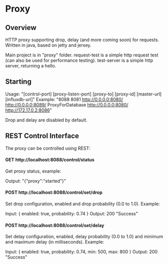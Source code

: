 # Proxy

## Overview

HTTP proxy supporting drop, delay (and more coming soon) for requests.
Written in java, based on jetty and jersey.

Main project is in "proxy" folder.
request-test is a simple http request test (can also be used for performance testing).
test-server is a simple http server, returning a hello.


## Starting

Usage: "[control-port] [proxy-listen-port] [proxy-to] [proxy-id] [master-url] [influxdb-url]"
Example: "8088 8081 http://0.0.0.0:8080/ http://0.0.0.0:8089/ ProxyForDatabase  http://0.0.0.0:8080/ http://172.17.0.2:8086"

Drop and delay are disabled by default.

## REST Control Interface

The proxy can be controlled using REST:

#### GET http://localhost:8088/control/status
Get proxy status, example:

Output: "{"proxy":"started"}"

#### POST http://localhost:8088/control/set/drop
Set drop configuration, enabled and drop probability (0.0 to 1.0). Example:

Input:
{
  enabled: true,
  probability: 0.74
}
Output:
200 "Success"


#### POST http://localhost:8088/control/set/delay
Set delay configuration, enabled, delay probability (0.0 to 1.0) and minimum and maximum delay (in milliseconds). Example: 

Input:
{
  enabled: true,
  probability: 0.74,
  min: 500,
  max: 800
}
Output:
200 "Success"

